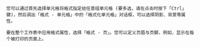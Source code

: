 

    您可以通过首先选择单元格将格式指定给任意组单元格 (要多选，请在点击时按下「Ctrl」键)，然后调出「格式 - 单元格」中的「格式化单元格」对话框，可以选择阴影、背景等属性。

    要在整个工作表中应用格式属性，选择「格式 - 页」。您可以定义页眉与页脚，例如，显示在每个被打印的页面上。
